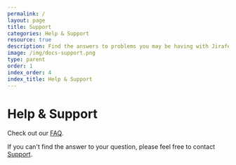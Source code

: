 ```yaml
---
permalink: /
layout: page
title: Support
categories: Help & Support
resource: true
description: Find the answers to problems you may be having with Jirafe.
image: /img/docs-support.png
type: parent
order: 1
index_order: 4
index_title: Help & Support
---
```


# Help & Support

Check out our [FAQ](/support/faq.html "Frequently Asked Questions"). 

If you can't find the answer to your question, please feel free to contact [Support](mailto:support@jirafe.com "Jirafe Support").

